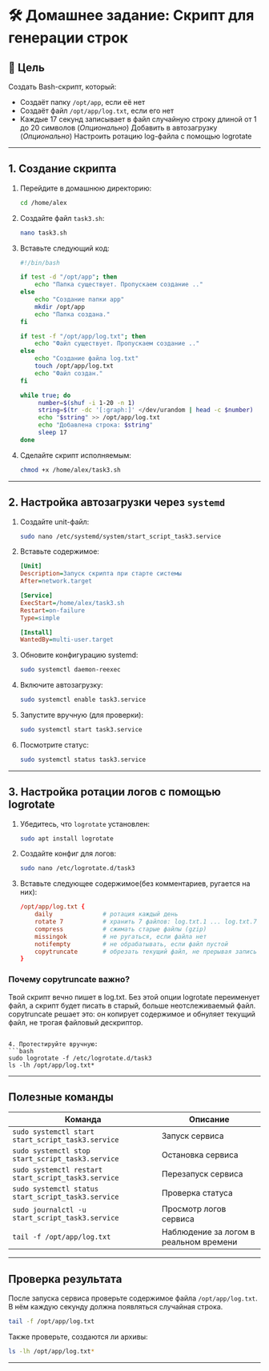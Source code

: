 # 🛠 Домашнее задание: Скрипт для генерации строк

## 📌 Цель

Создать Bash-скрипт, который:
- Создаёт папку `/opt/app`, если её нет
- Создаёт файл `/opt/app/log.txt`, если его нет
- Каждые 17 секунд записывает в файл случайную строку длиной от 1 до 20 символов
(*Опционально*) Добавить в автозагрузку
(*Опционально*) Настроить ротацию log-файла с помощью logrotate

---

##  1. Создание скрипта

1. Перейдите в домашнюю директорию:
   ```bash
   cd /home/alex
   ```

2. Создайте файл `task3.sh`:
   ```bash
   nano task3.sh
   ```

3. Вставьте следующий код:

   ```bash
   #!/bin/bash

   if test -d "/opt/app"; then
       echo "Папка существует. Пропускаем создание .."
   else
       echo "Создание папки app"
       mkdir /opt/app
       echo "Папка создана."
   fi

   if test -f "/opt/app/log.txt"; then
       echo "Файл существует. Пропускаем создание .."
   else
       echo "Создание файла log.txt"
       touch /opt/app/log.txt
       echo "Файл создан."
   fi

   while true; do
        number=$(shuf -i 1-20 -n 1)
        string=$(tr -dc '[:graph:]' </dev/urandom | head -c $number)
        echo "$string" >> /opt/app/log.txt
        echo "Добавлена строка: $string"
        sleep 17
   done
   ```

4. Сделайте скрипт исполняемым:
   ```bash
   chmod +x /home/alex/task3.sh
   ```

---

##  2. Настройка автозагрузки через `systemd`

1. Создайте unit-файл:
   ```bash
   sudo nano /etc/systemd/system/start_script_task3.service
   ```

2. Вставьте содержимое:

   ```ini
   [Unit]
   Description=Запуск скрипта при старте системы
   After=network.target

   [Service]
   ExecStart=/home/alex/task3.sh
   Restart=on-failure
   Type=simple

   [Install]
   WantedBy=multi-user.target
   ```

3. Обновите конфигурацию systemd:
   ```bash
   sudo systemctl daemon-reexec
   ```

4. Включите автозагрузку:
   ```bash
   sudo systemctl enable task3.service
   ```

5. Запустите вручную (для проверки):
   ```bash
   sudo systemctl start task3.service
   ```

6. Посмотрите статус:
   ```bash
   sudo systemctl status task3.service
   ```

---

## 3. Настройка ротации логов с помощью logrotate

1. Убедитесь, что `logrotate` установлен:
   ```bash
   sudo apt install logrotate
   ```

2. Создайте конфиг для логов:
   ```bash
   sudo nano /etc/logrotate.d/task3
   ```

3. Вставьте следующее содержимое(без комментариев, ругается на них):

   ```conf
   /opt/app/log.txt {
       daily              # ротация каждый день
       rotate 7           # хранить 7 файлов: log.txt.1 ... log.txt.7
       compress           # сжимать старые файлы (gzip)
       missingok          # не ругаться, если файла нет
       notifempty         # не обрабатывать, если файл пустой
       copytruncate       # обрезать текущий файл, не прерывая запись (важно для этого скрипта!)
   }

### Почему copytruncate важно?
Твой скрипт вечно пишет в log.txt. Без этой опции logrotate переименует файл, а скрипт будет писать в старый, больше неотслеживаемый файл. copytruncate решает это: он копирует содержимое и обнуляет текущий файл, не трогая файловый дескриптор.
   ```

4. Протестируйте вручную:
   ```bash
   sudo logrotate -f /etc/logrotate.d/task3
   ls -lh /opt/app/log.txt*
   ```

---

## Полезные команды

| Команда                                  | Описание                          |
|------------------------------------------|-----------------------------------|
| `sudo systemctl start start_script_task3.service`     | Запуск сервиса                    |
| `sudo systemctl stop start_script_task3.service`      | Остановка сервиса                 |
| `sudo systemctl restart start_script_task3.service`   | Перезапуск сервиса                |
| `sudo systemctl status start_script_task3.service`    | Проверка статуса                  |
| `sudo journalctl -u start_script_task3.service`       | Просмотр логов сервиса            |
| `tail -f /opt/app/log.txt`                            | Наблюдение за логом в реальном времени |

---

## Проверка результата

После запуска сервиса проверьте содержимое файла `/opt/app/log.txt`. В нём каждую секунду должна появляться случайная строка.

```bash
tail -f /opt/app/log.txt
```

Также проверьте, создаются ли архивы:
```bash
ls -lh /opt/app/log.txt*
```

---
